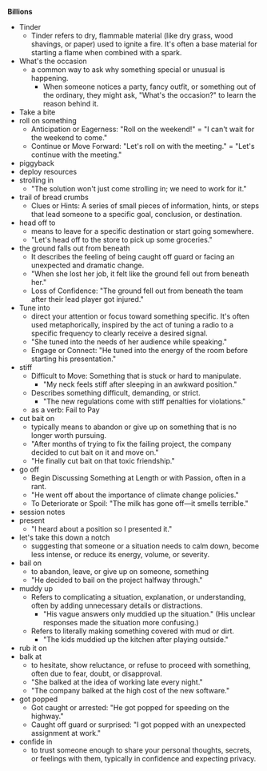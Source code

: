 
**Billions**
- Tinder
  - Tinder refers to dry, flammable material (like dry grass, wood shavings, or paper) used to ignite a fire. It's often a base material for starting a flame when combined with a spark.
- What's the occasion
  - a common way to ask why something special or unusual is happening.
    - When someone notices a party, fancy outfit, or something out of the ordinary, they might ask, "What's the occasion?" to learn the reason behind it.
- Take a bite
- roll on something
  - Anticipation or Eagerness: "Roll on the weekend!" = "I can't wait for the weekend to come."
  - Continue or Move Forward: "Let's roll on with the meeting." = "Let's continue with the meeting."
- piggyback
- deploy resources
- strolling in
  - "The solution won't just come strolling in; we need to work for it."
- trail of bread crumbs
  - Clues or Hints: A series of small pieces of information, hints, or steps that lead someone to a specific goal, conclusion, or destination.
- head off to
  - means to leave for a specific destination or start going somewhere.
  - "Let's head off to the store to pick up some groceries."
- the ground falls out from beneath
  - It describes the feeling of being caught off guard or facing an unexpected and dramatic change.
  - "When she lost her job, it felt like the ground fell out from beneath her."
  - Loss of Confidence: "The ground fell out from beneath the team after their lead player got injured."
- Tune into
  - direct your attention or focus toward something specific. It's often used metaphorically, inspired by the act of tuning a radio to a specific frequency to clearly receive a desired signal.
  - "She tuned into the needs of her audience while speaking."
  - Engage or Connect: "He tuned into the energy of the room before starting his presentation."
- stiff
  - Difficult to Move: Something that is stuck or hard to manipulate.
    - "My neck feels stiff after sleeping in an awkward position."
  - Describes something difficult, demanding, or strict.
    - "The new regulations come with stiff penalties for violations."
  - as a verb: Fail to Pay
- cut bait on
  - typically means to abandon or give up on something that is no longer worth pursuing.
  - "After months of trying to fix the failing project, the company decided to cut bait on it and move on."
  - "He finally cut bait on that toxic friendship."
- go off
  - Begin Discussing Something at Length or with Passion, often in a rant.
  - "He went off about the importance of climate change policies."
  - To Deteriorate or Spoil: "The milk has gone off—it smells terrible."
- session notes
- present
  - "I heard about a position so I presented it."
- let's take this down a notch
  - suggesting that someone or a situation needs to calm down, become less intense, or reduce its energy, volume, or severity.
- bail on
  - to abandon, leave, or give up on someone, something
  - "He decided to bail on the project halfway through."
- muddy up
  - Refers to complicating a situation, explanation, or understanding, often by adding unnecessary details or distractions.
    - "His vague answers only muddied up the situation." (His unclear responses made the situation more confusing.)
  - Refers to literally making something covered with mud or dirt.
    - "The kids muddied up the kitchen after playing outside."
- rub it on
- balk at
  - to hesitate, show reluctance, or refuse to proceed with something, often due to fear, doubt, or disapproval.
  - "She balked at the idea of working late every night."
  - "The company balked at the high cost of the new software."
- got popped
  - Got caught or arrested: "He got popped for speeding on the highway."
  - Caught off guard or surprised: "I got popped with an unexpected assignment at work."
- confide in
  - to trust someone enough to share your personal thoughts, secrets, or feelings with them, typically in confidence and expecting privacy.

